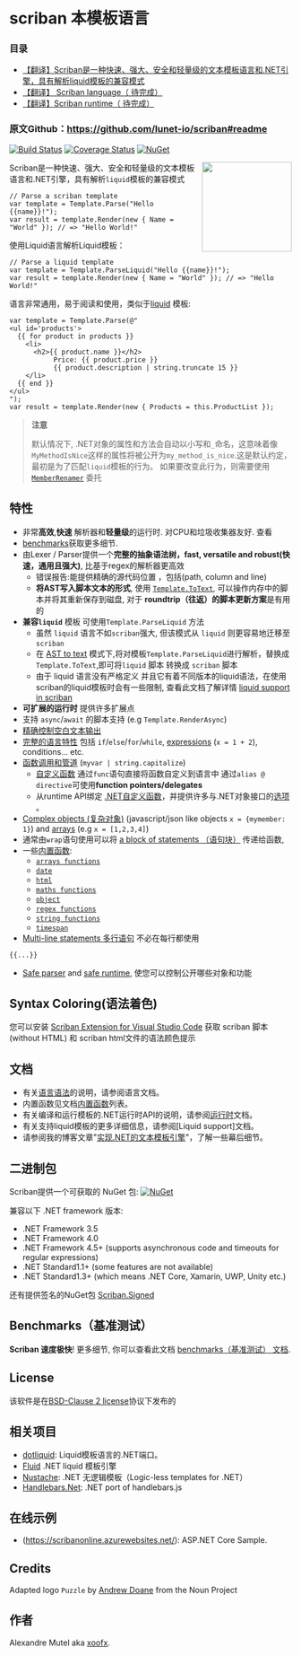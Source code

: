 # scriban 本模板语言

### 目录 
- [【翻译】Scriban是一种快速、强大、安全和轻量级的文本模板语言和.NET引擎，具有解析liquid模板的兼容模式](https://www.cnblogs.com/igeekfan/p/13343331.html)
- [【翻译】 Scriban  language（ 待完成）]()
- [【翻译】Scriban runtime（ 待完成）]()
###  原文Github：https://github.com/lunet-io/scriban#readme

[![Build Status](https://github.com/lunet-io/scriban/workflows/ci/badge.svg?branch=master)](https://github.com/lunet-io/scriban/actions) [![Coverage Status](https://coveralls.io/repos/github/lunet-io/scriban/badge.svg?branch=master)](https://coveralls.io/github/lunet-io/scriban?branch=master) [![NuGet](https://img.shields.io/nuget/v/Scriban.svg)](https://www.nuget.org/packages/Scriban/)

<img align="right" width="160px" height="160px" src="img/scriban.png">

Scriban是一种快速、强大、安全和轻量级的文本模板语言和.NET引擎，具有解析`liquid`模板的兼容模式

```
// Parse a scriban template
var template = Template.Parse("Hello {{name}}!");
var result = template.Render(new { Name = "World" }); // => "Hello World!" 
```

使用Liquid语言解析Liquid模板：

```
// Parse a liquid template
var template = Template.ParseLiquid("Hello {{name}}!");
var result = template.Render(new { Name = "World" }); // => "Hello World!" 
```

语言非常通用，易于阅读和使用，类似于[liquid](https://shopify.github.io/liquid/) 模板:

```
var template = Template.Parse(@"
<ul id='products'>
  {{ for product in products }}
    <li>
      <h2>{{ product.name }}</h2>
           Price: {{ product.price }}
           {{ product.description | string.truncate 15 }}
    </li>
  {{ end }}
</ul>
");
var result = template.Render(new { Products = this.ProductList });
```

> **注意**
>
> 默认情况下, .NET对象的属性和方法会自动以小写和`_`命名，这意味着像`MyMethodIsNice`这样的属性将被公开为`my_method_is_nice`.这是默认约定，最初是为了匹配`liquid`模板的行为。
>如果要改变此行为，则需要使用 [`MemberRenamer`](doc/runtime.md#member-renamer) 委托

## 特性

- 非常**高效**,**快速** 解析器和**轻量级**的运行时. 对CPU和垃圾收集器友好. 查看 
-  [benchmarks](https://github.com/lunet-io/scriban/blob/devel-3.0/doc/benchmarks.md)获取更多细节.
- 由Lexer / Parser提供一个**完整的抽象语法树，fast, versatile and robust(快速，通用且强大)**, 比基于regex的解析器更高效
  - 错误报告:能提供精确的源代码位置 ，包括(path, column and line) 
  - **将AST写入脚本文本的形式**,  使用 [`Template.ToText`](https://github.com/lunet-io/scriban/blob/devel-3.0/doc/runtime.md#ast-to-text), 可以操作内存中的脚本并将其重新保存到磁盘, 对于 **roundtrip（往返）的脚本更新方案**是有用的
- **兼容`liquid`** 模板 可使用`Template.ParseLiquid`  方法
  - 虽然 `liquid` 语言不如`scriban`强大, 但该模式从 `liquid` 则更容易地迁移至 `scriban` 
  - 在 [AST to text](https://github.com/lunet-io/scriban/blob/devel-3.0/doc/runtime.md#ast-to-text) 模式下,将对模板`Template.ParseLiquid`进行解析，替换成`Template.ToText`,即可将`liquid` 脚本 转换成 `scriban` 脚本 
  - 由于  liquid 语言没有严格定义 并且它有着不同版本的liquid语法，在使用scriban的liquid模板时会有一些限制, 查看此文档了解详情 [liquid support in scriban](https://github.com/lunet-io/scriban/blob/devel-3.0/doc/liquid-support.md) 
- **可扩展的运行时** 提供许多扩展点
- 支持 `async`/`await` 的脚本支持 (e.g `Template.RenderAsync`)
- [精确控制空白文本输出](https://github.com/lunet-io/scriban/blob/devel-3.0/doc/language.md#14-whitespace-control)
- [完整的语言特性](https://github.com/lunet-io/scriban/blob/devel-3.0/doc/language.md) 包括 `if`/`else`/`for`/`while`, [expressions](doc/language.md#8-expressions) (`x = 1 + 2`), conditions... etc.
- [函数调用和管道](https://github.com/lunet-io/scriban/blob/devel-3.0/doc/language.md#89-function-call-expression) (`myvar | string.capitalize`)
  - [自定义函数](https://github.com/lunet-io/scriban/blob/devel-3.0/doc/language.md#7-functions) 通过`func`语句直接将函数自定义到语言中 通过`alias @ directive`可使用**function pointers/delegates** 
  - 从runtime API绑定 [.NET自定义函数](https://github.com/lunet-io/scriban/blob/devel-3.0/doc/runtime.md#imports-functions-from-a-net-class)，并提供许多与.NET对象接口的[选项](https://github.com/lunet-io/scriban/blob/devel-3.0/doc/runtime.md#the-scriptobject) 。
- [Complex objects (复杂对象)](doc/language.md#5-objects) (javascript/json like objects `x = {mymember: 1}`) and [arrays](https://github.com/lunet-io/scriban/blob/devel-3.0/doc/language.md#6-arrays) (e.g `x = [1,2,3,4]`)
- 通常由`wrap`语句使用可以将 [a block of statements （语句块）](https://github.com/lunet-io/scriban/blob/devel-3.0/doc/language.md#98-wrap-function-arg1argn--end) 传递给函数, 
- 一些[内置函数](https://github.com/lunet-io/scriban/blob/devel-3.0/doc/builtins.md):
  - [`arrays functions`](https://github.com/lunet-io/scriban/blob/devel-3.0/doc/builtins.md#array-functions)
  - [`date`](https://github.com/lunet-io/scriban/blob/devel-3.0/doc/builtins.md#date-functions)
  - [`html`](https://github.com/lunet-io/scriban/blob/devel-3.0/doc/builtins.md#html-functions)
  - [`maths functions`](https://github.com/lunet-io/scriban/blob/devel-3.0/doc/builtins.md#math-functions)
  - [`object`](doc/builtins.md#object-functions)
  - [`regex functions`](https://github.com/lunet-io/scriban/blob/devel-3.0/doc/builtins.md#regex-functions)
  - [`string functions`](https://github.com/lunet-io/scriban/blob/devel-3.0/doc/builtins.md#string-functions)
  - [`timespan`](doc/builtins.md#timespan-functions)
-  [Multi-line statements 多行语句](https://github.com/lunet-io/scriban/blob/devel-3.0/doc/language.md#11-code-block) 不必在每行都使用 

```
{{...}}
```
- [Safe parser](https://github.com/lunet-io/scriban/blob/devel-3.0/doc/runtime.md#the-lexer-and-parser) and [safe runtime](https://github.com/lunet-io/scriban/blob/devel-3.0/doc/runtime.md#safe-runtime), 使您可以控制公开哪些对象和功能

## Syntax  Coloring(语法着色)

您可以安装 [Scriban Extension for Visual Studio Code](https://marketplace.visualstudio.com/items?itemName=xoofx.scriban) 获取 scriban 脚本 (without HTML) 和 scriban html文件的语法颜色提示

## 文档
* 有关[语言语法](https://github.com/lunet-io/scriban/blob/devel-3.0/doc/language.md)的说明，请参阅语言文档。
* 内置函数见文档[内置函数](https://github.com/lunet-io/scriban/blob/devel-3.0/doc/builtins.md)列表。
* 有关编译和运行模板的.NET运行时API的说明，请参阅[运行时](https://github.com/lunet-io/scriban/blob/devel-3.0/doc/runtime.md)文档。
* 有关支持liquid模板的更多详细信息，请参阅[Liquid support]文档。
* 请参阅我的博客文章"[实现.NET的文本模板引擎](http://xoofx.com/blog/2017/11/13/implementing-a-text-templating-language-and-engine-for-dotnet/)"，了解一些幕后细节。


## 二进制包 

Scriban提供一个可获取的 NuGet 包: [![NuGet](https://img.shields.io/nuget/v/Scriban.svg)](https://www.nuget.org/packages/Scriban/)

兼容以下 .NET framework 版本:

- .NET Framework 3.5
- .NET Framework 4.0
- .NET Framework 4.5+ (supports asynchronous code and timeouts for regular expressions)
- .NET Standard1.1+ (some features are not available)
- .NET Standard1.3+ (which means .NET Core, Xamarin, UWP, Unity etc.)


还有提供签名的NuGet包 [Scriban.Signed](https://www.nuget.org/packages/Scriban.Signed/)  

## Benchmarks（基准测试）

**Scriban 速度极快**! 更多细节, 你可以查看此文档 [benchmarks（基准测试） 文档](https://github.com/lunet-io/scriban/blob/devel-3.0/doc/benchmarks.md).

## License

该软件是在[BSD-Clause 2 license](https://opensource.org/licenses/BSD-2-Clause)协议下发布的 

## 相关项目

* [dotliquid](https://github.com/dotliquid/dotliquid): Liquid模板语言的.NET端口。
* [Fluid](https://github.com/sebastienros/fluid/) .NET liquid 模板引擎
* [Nustache](https://github.com/jdiamond/Nustache):  .NET 无逻辑模板（Logic-less templates for .NET）
* [Handlebars.Net](https://github.com/rexm/Handlebars.Net): .NET port of handlebars.js

## 在线示例

* (https://scribanonline.azurewebsites.net/): ASP.NET Core Sample.

## Credits

Adapted logo `Puzzle` by [Andrew Doane](https://thenounproject.com/andydoane/) from the Noun Project

## 作者

Alexandre Mutel aka [xoofx](http://xoofx.com).
